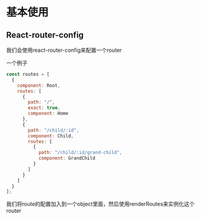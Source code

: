 # 基本使用

## React-router-config
我们会使用react-router-config来配置一个router

一个例子
``` js
const routes = [
  {
    component: Root,
    routes: [
      {
        path: "/",
        exact: true,
        component: Home
      },
      {
        path: "/child/:id",
        component: Child,
        routes: [
          {
            path: "/child/:id/grand-child",
            component: GrandChild
          }
        ]
      }
    ]
  }
];
```
我们将route的配置加入到一个object里面，然后使用renderRoutes来实例化这个router
###